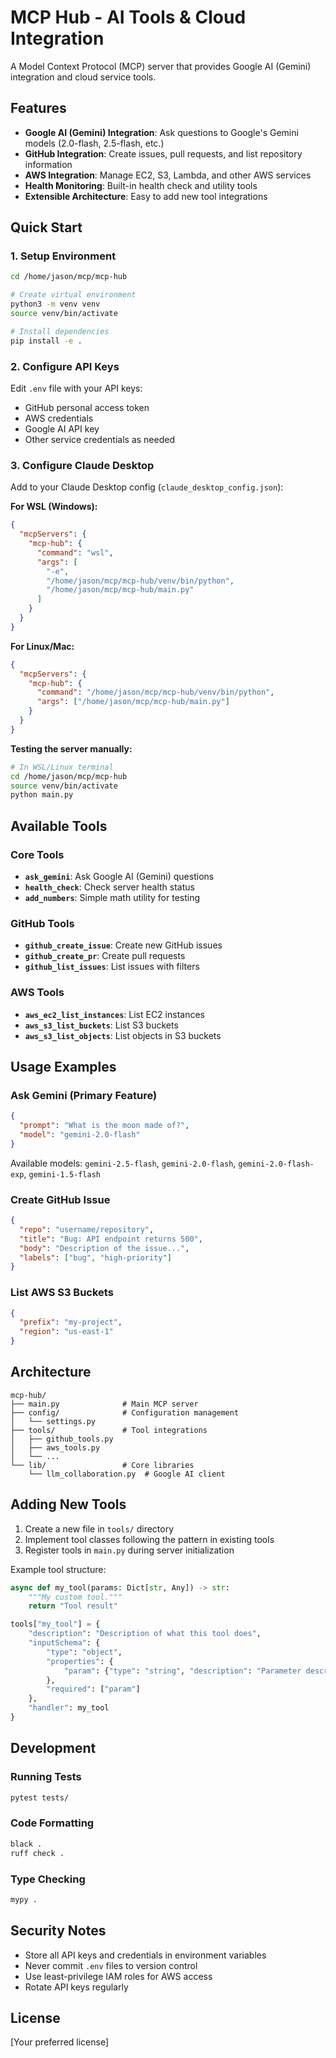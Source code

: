 # MCP Hub - AI Tools & Cloud Integration

A Model Context Protocol (MCP) server that provides Google AI (Gemini) integration and cloud service tools.

## Features

- **Google AI (Gemini) Integration**: Ask questions to Google's Gemini models (2.0-flash, 2.5-flash, etc.)
- **GitHub Integration**: Create issues, pull requests, and list repository information
- **AWS Integration**: Manage EC2, S3, Lambda, and other AWS services
- **Health Monitoring**: Built-in health check and utility tools
- **Extensible Architecture**: Easy to add new tool integrations

## Quick Start

### 1. Setup Environment

```bash
cd /home/jason/mcp/mcp-hub

# Create virtual environment
python3 -m venv venv
source venv/bin/activate

# Install dependencies
pip install -e .
```

### 2. Configure API Keys

Edit `.env` file with your API keys:
- GitHub personal access token
- AWS credentials  
- Google AI API key
- Other service credentials as needed

### 3. Configure Claude Desktop

Add to your Claude Desktop config (`claude_desktop_config.json`):

**For WSL (Windows):**
```json
{
  "mcpServers": {
    "mcp-hub": {
      "command": "wsl",
      "args": [
        "-e", 
        "/home/jason/mcp/mcp-hub/venv/bin/python", 
        "/home/jason/mcp/mcp-hub/main.py"
      ]
    }
  }
}
```

**For Linux/Mac:**
```json
{
  "mcpServers": {
    "mcp-hub": {
      "command": "/home/jason/mcp/mcp-hub/venv/bin/python",
      "args": ["/home/jason/mcp/mcp-hub/main.py"]
    }
  }
}
```

**Testing the server manually:**
```bash
# In WSL/Linux terminal
cd /home/jason/mcp/mcp-hub
source venv/bin/activate
python main.py
```

## Available Tools

### Core Tools
- **`ask_gemini`**: Ask Google AI (Gemini) questions
- **`health_check`**: Check server health status
- **`add_numbers`**: Simple math utility for testing

### GitHub Tools  
- **`github_create_issue`**: Create new GitHub issues
- **`github_create_pr`**: Create pull requests
- **`github_list_issues`**: List issues with filters

### AWS Tools
- **`aws_ec2_list_instances`**: List EC2 instances
- **`aws_s3_list_buckets`**: List S3 buckets
- **`aws_s3_list_objects`**: List objects in S3 buckets

## Usage Examples

### Ask Gemini (Primary Feature)
```json
{
  "prompt": "What is the moon made of?",
  "model": "gemini-2.0-flash"
}
```

Available models: `gemini-2.5-flash`, `gemini-2.0-flash`, `gemini-2.0-flash-exp`, `gemini-1.5-flash`

### Create GitHub Issue
```json
{
  "repo": "username/repository",
  "title": "Bug: API endpoint returns 500",
  "body": "Description of the issue...",
  "labels": ["bug", "high-priority"]
}
```

### List AWS S3 Buckets
```json
{
  "prefix": "my-project",
  "region": "us-east-1"
}
```

## Architecture

```
mcp-hub/
├── main.py              # Main MCP server
├── config/              # Configuration management
│   └── settings.py
├── tools/               # Tool integrations
│   ├── github_tools.py
│   ├── aws_tools.py
│   └── ...
└── lib/                 # Core libraries
    └── llm_collaboration.py  # Google AI client
```

## Adding New Tools

1. Create a new file in `tools/` directory
2. Implement tool classes following the pattern in existing tools
3. Register tools in `main.py` during server initialization

Example tool structure:
```python
async def my_tool(params: Dict[str, Any]) -> str:
    """My custom tool."""
    return "Tool result"

tools["my_tool"] = {
    "description": "Description of what this tool does",
    "inputSchema": {
        "type": "object",
        "properties": {
            "param": {"type": "string", "description": "Parameter description"}
        },
        "required": ["param"]
    },
    "handler": my_tool
}
```

## Development

### Running Tests
```bash
pytest tests/
```

### Code Formatting
```bash
black .
ruff check .
```

### Type Checking
```bash
mypy .
```

## Security Notes

- Store all API keys and credentials in environment variables
- Never commit `.env` files to version control
- Use least-privilege IAM roles for AWS access
- Rotate API keys regularly

## License

[Your preferred license]